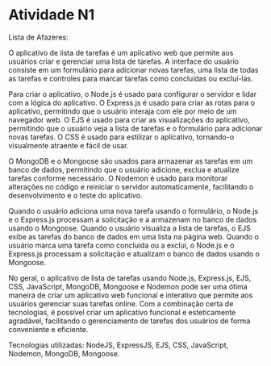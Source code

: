 # Atividade N1

Lista de Afazeres:

O aplicativo de lista de tarefas é um aplicativo web que permite aos usuários criar e gerenciar uma lista de tarefas. A interface do usuário consiste em um formulário para adicionar novas tarefas, uma lista de todas as tarefas e controles para marcar tarefas como concluídas ou excluí-las.

Para criar o aplicativo, o Node.js é usado para configurar o servidor e lidar com a lógica do aplicativo. O Express.js é usado para criar as rotas para o aplicativo, permitindo que o usuário interaja com ele por meio de um navegador web. O EJS é usado para criar as visualizações do aplicativo, permitindo que o usuário veja a lista de tarefas e o formulário para adicionar novas tarefas. O CSS é usado para estilizar o aplicativo, tornando-o visualmente atraente e fácil de usar.

O MongoDB e o Mongoose são usados ​​para armazenar as tarefas em um banco de dados, permitindo que o usuário adicione, exclua e atualize tarefas conforme necessário. O Nodemon é usado para monitorar alterações no código e reiniciar o servidor automaticamente, facilitando o desenvolvimento e o teste do aplicativo.

Quando o usuário adiciona uma nova tarefa usando o formulário, o Node.js e o Express.js processam a solicitação e a armazenam no banco de dados usando o Mongoose. Quando o usuário visualiza a lista de tarefas, o EJS exibe as tarefas do banco de dados em uma lista na página web. Quando o usuário marca uma tarefa como concluída ou a exclui, o Node.js e o Express.js processam a solicitação e atualizam o banco de dados usando o Mongoose.

No geral, o aplicativo de lista de tarefas usando Node.js, Express.js, EJS, CSS, JavaScript, MongoDB, Mongoose e Nodemon pode ser uma ótima maneira de criar um aplicativo web funcional e interativo que permite aos usuários gerenciar suas tarefas online. Com a combinação certa de tecnologias, é possível criar um aplicativo funcional e esteticamente agradável, facilitando o gerenciamento de tarefas dos usuários de forma conveniente e eficiente.

Tecnologias utilizadas: NodeJS, ExpressJS, EJS, CSS, JavaScript, Nodemon, MongoDB, Mongoose.
